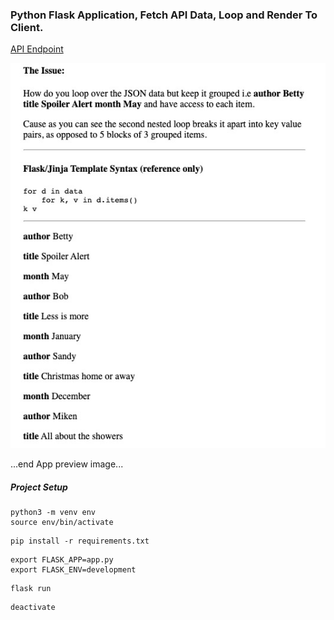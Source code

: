 ### Python Flask Application, Fetch API Data, Loop and Render To Client.

[API Endpoint](https://partnull.github.io/flask/api.json)

![Preview](https://github.com/partnull/flask/blob/master/preview.jpg)

...end App preview image...

##### Project Setup

```shell
python3 -m venv env
source env/bin/activate
```

```shell
pip install -r requirements.txt
```

```shell
export FLASK_APP=app.py
export FLASK_ENV=development
```

```shell
flask run
```

```shell
deactivate
```
